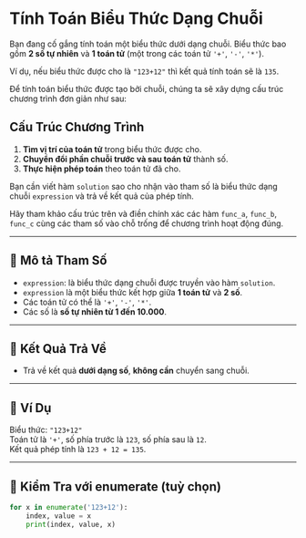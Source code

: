 # Tính Toán Biểu Thức Dạng Chuỗi

Bạn đang cố gắng tính toán một biểu thức dưới dạng chuỗi. Biểu thức bao gồm **2 số tự nhiên** và **1 toán tử** (một trong các toán tử `'+'`, `'-'`, `'*'`).

Ví dụ, nếu biểu thức được cho là `"123+12"` thì kết quả tính toán sẽ là `135`.

Để tính toán biểu thức được tạo bởi chuỗi, chúng ta sẽ xây dựng cấu trúc chương trình đơn giản như sau:

## Cấu Trúc Chương Trình

1. **Tìm vị trí của toán tử** trong biểu thức được cho.  
2. **Chuyển đổi phần chuỗi trước và sau toán tử** thành số.  
3. **Thực hiện phép toán** theo toán tử đã cho.

Bạn cần viết hàm `solution` sao cho nhận vào tham số là biểu thức dạng chuỗi `expression` và trả về kết quả của phép tính.

Hãy tham khảo cấu trúc trên và điền chính xác các hàm `func_a`, `func_b`, `func_c` cùng các tham số vào chỗ trống để chương trình hoạt động đúng.

---

## 🧾 Mô tả Tham Số

- `expression`: là biểu thức dạng chuỗi được truyền vào hàm `solution`.
- `expression` là một biểu thức kết hợp giữa **1 toán tử** và **2 số**.
- Các toán tử có thể là `'+'`, `'-'`, `'*'`.
- Các số là **số tự nhiên từ 1 đến 10.000**.

---

## 🔁 Kết Quả Trả Về

- Trả về kết quả **dưới dạng số**, **không cần** chuyển sang chuỗi.

---

## 📌 Ví Dụ

Biểu thức: `"123+12"`  
Toán tử là `'+'`, số phía trước là `123`, số phía sau là `12`.  
Kết quả phép tính là `123 + 12 = 135`.

---

## 🧪 Kiểm Tra với enumerate (tuỳ chọn)

```python
for x in enumerate('123+12'):
    index, value = x 
    print(index, value, x)

